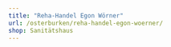```yaml
---
title: "Reha-Handel Egon Wörner"
url: /osterburken/reha-handel-egon-woerner/
shop: Sanitätshaus
---
```

